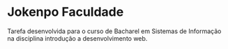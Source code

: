 # Jokenpo Faculdade

Tarefa desenvolvida para o curso de Bacharel em Sistemas de Informação na disciplina introdução a desenvolvimento web.
